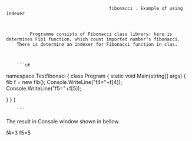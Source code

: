                                            fibonacci . Example of using indexer



             Programme consists of Fibonacci class library: here is determines Fib1 function, which count imported number"s fibonacci.
        There is determine an indexer for Fibonacci function in clas.
        
        
        
        ```c#
namespace Testfibonaci
{
class Program
{
static void Main(string[] args)
{
fib f = new fib();
Console.WriteLine("f4="+f[4]);
Console.WriteLine("f5="+f[5]);

}
}
}
  
        
        ```
The result in Console window shown in bellow. 

f4=3
f5=5



